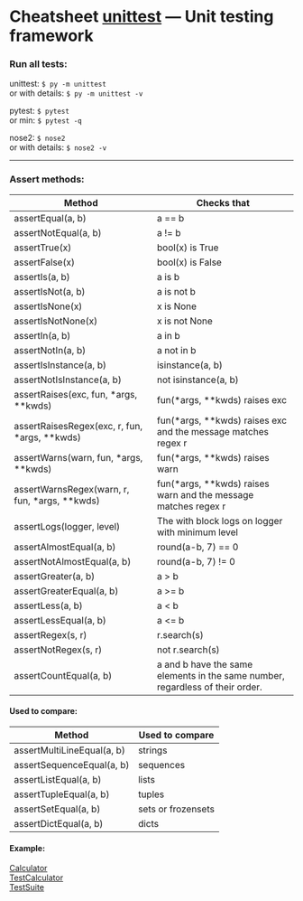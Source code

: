 # Cheatsheet [unittest](https://docs.python.org/3/library/unittest.html) — Unit testing framework

### Run all tests:
unittest: `$ py -m unittest`  
or with details: `$ py -m unittest -v`

pytest: `$ pytest`  
or min: `$ pytest -q`

nose2: `$ nose2`  
or with details: `$ nose2 -v`

---

### Assert methods:
Method | Checks that
------ | -----------
assertEqual(a, b) | a == b
assertNotEqual(a, b) | a != b
assertTrue(x) | bool(x) is True
assertFalse(x) | bool(x) is False
assertIs(a, b) | a is b
assertIsNot(a, b) | a is not b
assertIsNone(x) | x is None
assertIsNotNone(x) | x is not None
assertIn(a, b) | a in b
assertNotIn(a, b) | a not in b
assertIsInstance(a, b) | isinstance(a, b)
assertNotIsInstance(a, b) | not isinstance(a, b)
assertRaises(exc, fun, *args, **kwds) | fun(*args, **kwds) raises exc
assertRaisesRegex(exc, r, fun, *args, **kwds) | fun(*args, **kwds) raises exc and the message matches regex r
assertWarns(warn, fun, *args, **kwds) | fun(*args, **kwds) raises warn
assertWarnsRegex(warn, r, fun, *args, **kwds) | fun(*args, **kwds) raises warn and the message matches regex r
assertLogs(logger, level) | The with block logs on logger with minimum level
assertAlmostEqual(a, b) | round(a-b, 7) == 0
assertNotAlmostEqual(a, b) | round(a-b, 7) != 0
assertGreater(a, b) | a > b
assertGreaterEqual(a, b) | a >= b
assertLess(a, b) | a < b
assertLessEqual(a, b) | a <= b
assertRegex(s, r) | r.search(s)
assertNotRegex(s, r) | not r.search(s)
assertCountEqual(a, b) | a and b have the same elements in the same number, regardless of their order.

#### Used to compare:
Method | Used to compare
------ | ---------------
assertMultiLineEqual(a, b) | strings
assertSequenceEqual(a, b) | sequences
assertListEqual(a, b) | lists
assertTupleEqual(a, b) | tuples
assertSetEqual(a, b) | sets or frozensets
assertDictEqual(a, b) | dicts

#### Example:
[Calculator](calculator.py)  
[TestCalculator](test_calculator.py)  
[TestSuite](test_suite.py)  
